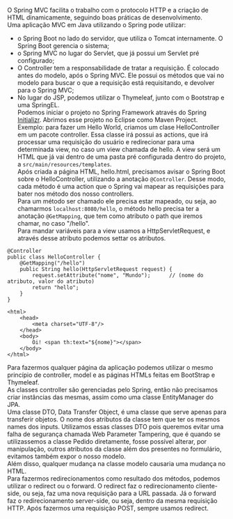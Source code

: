 O Spring MVC facilita o trabalho com o protocolo HTTP e a criação de HTML dinamicamente, seguindo boas práticas de desenvolvimento.<br>
Uma aplicação MVC em Java utilizando o Spring pode utilizar:
- o Spring Boot no lado do servidor, que utiliza o Tomcat internamente. O Spring Boot gerencia o sistema;
- o Spring MVC no lugar do Servlet, que já possui um Servlet pré configurado;
- O Controller tem a responsabilidade de tratar a requisição. É colocado antes do modelo, após o Spring MVC. Ele possui os métodos que vai no modelo para buscar o que a requisição está requisitando, e devolver para o Spring MVC;
- No lugar do JSP, podemos utilizar o Thymeleaf, junto com o Bootstrap e uma SpringEL.<br>
Podemos iniciar o projeto no Spring Framework através do Spring [Initializr](https://start.spring.io/). Abrimos esse projeto no Eclipse como Maven Project.<br>
Exemplo: para fazer um Hello World, criamos um clase HelloController em um pacote controller. Essa classe irá possui as actions, que irá processar uma requisição do usuário e redirecionar para uma determinada view, no caso um view chamada de hello. A view será um HTML que já vai dentro de uma pasta pré configurada dentro do projeto, a `src/main/resources/templates`.<br>
Após criada a página HTML, hello.html, precisamos avisar o Spring Boot sobre o HelloController, utilizando a anotação `@Controller`. Desse modo, cada método é uma action que o Spring vai mapear as requisições para bater nos método dos nosso controllers.<br>
Para um método ser chamado ele precisa estar mapeado, ou seja, ao chamarmos `localhost:8080/hello`, o método hello precisa ter a anotação `@GetMapping`, que tem como atributo o path que iremos chamar, no caso "/hello".<br>
Para mandar variáveis para a view usamos a HttpServletRequest, e através desse atributo podemos settar os atributos.
```
@Controller
public class HelloController {
	@GetMapping("/hello")
	public String hello(HttpServletRequest request) {
		request.setAttribute("nome", "Mundo");		// (nome do atributo, valor do atributo)
		return "hello";
	}
}
```
```
<html>
	<head>
		<meta charset="UTF-8"/>
	</head>
	<body>
		Oi!	<span th:text="${nome}"></span>
	</body>
</html>
```
Para fazermos qualquer página da aplicação podemos utilizar o mesmo princípio de controller, model e as páginas HTMLs feitas em BootStrap e Thymeleaf.<br>
As classes controller são gerenciadas pelo Spring, então não precisamos criar instâncias das mesmas, assim como uma classe EntityManager do JPA.<br>
Uma classe DTO, Data Transfer Object, é uma classe que serve apenas para transferir objetos. O nome dos atributos da classe tem que ter os mesmos names dos inputs. Utilizamos essas classes DTO pois queremos evitar uma falha de segurança chamada Web Parameter Tampering, que é quando se utilizassemos a classe Pedido diretamente, fosse possível alterar, por manipulação, outros atributos da classe além dos presentes no formulário, evitamos também expor o nosso modelo.<br>
Além disso, qualquer mudança na classe modelo causaria uma mudança no HTML.<br>
Para fazermos redirecionamentos como resultado dos métodos, podemos utilizar o redirect ou o forward. O redirect faz o redirecionamento cliente-side, ou seja, faz uma nova requisição para a URL passada. Já o forward faz o redirecionamento server-side, ou seja, dentro da mesma requisição HTTP. Após fazermos uma requisição POST, sempre usamos redirect.